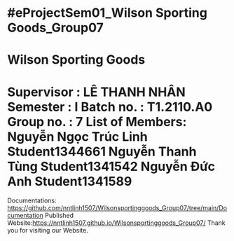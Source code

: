 #eProjectSem01_Wilson Sporting Goods_Group07
===========================================
Wilson Sporting Goods
=======================================
Supervisor : LÊ THANH NHÂN
Semester : I
Batch no. : T1.2110.A0
Group no. : 7
List of Members:
Nguyễn Ngọc Trúc Linh	Student1344661
Nguyễn Thanh Tùng	Student1341542
Nguyễn Đức Anh	Student1341589
=====================================
Documentations: https://github.com/nntlinh1507/Wilsonsportinggoods_Group07/tree/main/Documentation
Published Website:https://nntlinh1507.github.io/Wilsonsportinggoods_Group07/
Thank you for visiting our Website.
